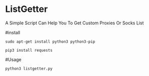# ListGetter
A Simple Script Can Help You To Get Custom Proxies Or Socks List

#install 

    sudo apt-get install python3 python3-pip
    
    pip3 install requests
#Usage

    python3 listgetter.py
    
    
